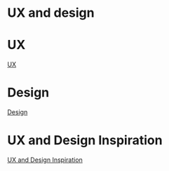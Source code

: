 # UX and design

# UX
[UX](./ux/ux-general.md)


# Design
[Design](./design/design-general.md)


# UX and Design Inspiration
[UX and Design Inspiration](ux-design-inspiration.md)
